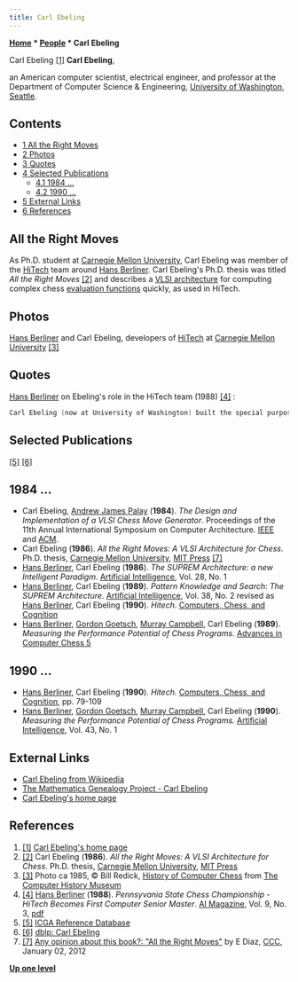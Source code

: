 ```yaml
---
title: Carl Ebeling
---
```

**[Home](Home "Home") * [People](People "People") * Carl Ebeling**

[](https://homes.cs.washington.edu/~ebeling/) Carl Ebeling <a id="cite-note-1" href="#cite-ref-1">[1]</a>
**Carl Ebeling**,

an American computer scientist, electrical engineer, and professor at the Department of Computer Science & Engineering, [University of Washington](https://en.wikipedia.org/wiki/University_of_Washington), [Seattle](https://en.wikipedia.org/wiki/Seattle%2C_Washington).

## Contents

- [1 All the Right Moves](#all-the-right-moves)
- [2 Photos](#photos)
- [3 Quotes](#quotes)
- [4 Selected Publications](#selected-publications)
  - [4.1 1984 ...](#1984-...)
  - [4.2 1990 ...](#1990-...)
- [5 External Links](#external-links)
- [6 References](#references)

## All the Right Moves

As Ph.D. student at [Carnegie Mellon University](Carnegie_Mellon_University "Carnegie Mellon University"), Carl Ebeling was member of the [HiTech](HiTech "HiTech") team around [Hans Berliner](Hans_Berliner "Hans Berliner"). Carl Ebeling's Ph.D. thesis was titled *All the Right Moves* <a id="cite-note-2" href="#cite-ref-2">[2]</a> and describes a [VLSI architecture](VLSI_Design "VLSI Design") for computing complex chess [evaluation functions](Evaluation_Function "Evaluation Function") quickly, as used in HiTech.

## Photos

[](http://www.computerhistory.org/chess/full_record.php?iid=stl-431e1a07ad4c1)
[Hans Berliner](Hans_Berliner "Hans Berliner") and Carl Ebeling, developers of [HiTech](HiTech "HiTech") at [Carnegie Mellon University](Carnegie_Mellon_University "Carnegie Mellon University") <a id="cite-note-3" href="#cite-ref-3">[3]</a>

## Quotes

[Hans Berliner](Hans_Berliner "Hans Berliner") on Ebeling's role in the HiTech team (1988) <a id="cite-note-4" href="#cite-ref-4">[4]</a> :

```C++
Carl Ebeling (now at University of Washington) built the special purpose hardware (Ebeling 1985), and a good deal of software relating to how to interface to the hardware and see what it is doing for debugging purposes. 

```

## Selected Publications

<a id="cite-note-5" href="#cite-ref-5">[5]</a> <a id="cite-note-6" href="#cite-ref-6">[6]</a>

## 1984 ...

- Carl Ebeling, [Andrew James Palay](Andrew_James_Palay "Andrew James Palay") (**1984**). *The Design and Implementation of a VLSI Chess Move Generator*. Proceedings of the 11th Annual International Symposium on Computer Architecture. [IEEE](IEEE "IEEE") and [ACM](ACM "ACM").
- Carl Ebeling (**1986**). *All the Right Moves: A VLSI Architecture for Chess*. Ph.D. thesis, [Carnegie Mellon University](Carnegie_Mellon_University "Carnegie Mellon University"), [MIT Press](https://en.wikipedia.org/wiki/MIT_Press) <a id="cite-note-7" href="#cite-ref-7">[7]</a>
- [Hans Berliner](Hans_Berliner "Hans Berliner"), Carl Ebeling (**1986**). *The SUPREM Architecture: a new Intelligent Paradigm*. [Artificial Intelligence](https://en.wikipedia.org/wiki/Artificial_Intelligence_%28journal%29), Vol. 28, No. 1
- [Hans Berliner](Hans_Berliner "Hans Berliner"), Carl Ebeling (**1989**). *Pattern Knowledge and Search: The SUPREM Architecture*. [Artificial Intelligence](https://en.wikipedia.org/wiki/Artificial_Intelligence_%28journal%29), Vol. 38, No. 2 revised as [Hans Berliner](Hans_Berliner "Hans Berliner"), Carl Ebeling (**1990**). *Hitech*. [Computers, Chess, and Cognition](Computers,_Chess,_and_Cognition "Computers, Chess, and Cognition")
- [Hans Berliner](Hans_Berliner "Hans Berliner"), [Gordon Goetsch](Gordon_Goetsch "Gordon Goetsch"), [Murray Campbell](Murray_Campbell "Murray Campbell"), Carl Ebeling (**1989**). *Measuring the Performance Potential of Chess Programs*. [Advances in Computer Chess 5](Advances_in_Computer_Chess_5 "Advances in Computer Chess 5")

## 1990 ...

- [Hans Berliner](Hans_Berliner "Hans Berliner"), Carl Ebeling (**1990**). *Hitech.* [Computers, Chess, and Cognition](Computers,_Chess,_and_Cognition "Computers, Chess, and Cognition"), pp. 79-109
- [Hans Berliner](Hans_Berliner "Hans Berliner"), [Gordon Goetsch](Gordon_Goetsch "Gordon Goetsch"), [Murray Campbell](Murray_Campbell "Murray Campbell"), Carl Ebeling (**1990**). *Measuring the Performance Potential of Chess Programs.* [Artificial Intelligence](https://en.wikipedia.org/wiki/Artificial_Intelligence_%28journal%29), Vol. 43, No. 1

## External Links

- [Carl Ebeling from Wikipedia](https://en.wikipedia.org/wiki/Carl_Ebeling)
- [The Mathematics Genealogy Project - Carl Ebeling](http://genealogy.math.ndsu.nodak.edu/id.php?id=50141)
- [Carl Ebeling's home page](https://homes.cs.washington.edu/~ebeling/)

## References

1. <a id="cite-ref-1" href="#cite-note-1">[1]</a> [Carl Ebeling's home page](https://homes.cs.washington.edu/~ebeling/)
1. <a id="cite-ref-2" href="#cite-note-2">[2]</a> Carl Ebeling (**1986**). *All the Right Moves: A VLSI Architecture for Chess*. Ph.D. thesis, [Carnegie Mellon University](Carnegie_Mellon_University "Carnegie Mellon University"), [MIT Press](https://en.wikipedia.org/wiki/MIT_Press)
1. <a id="cite-ref-3" href="#cite-note-3">[3]</a> Photo ca 1985, © Bill Redick, [History of Computer Chess](http://www.computerhistory.org/chess/index.php) from [The Computer History Museum](The_Computer_History_Museum "The Computer History Museum")
1. <a id="cite-ref-4" href="#cite-note-4">[4]</a> [Hans Berliner](Hans_Berliner "Hans Berliner") (**1988**). *Pennsyvania State Chess Championship - HiTech Becomes First Computer Senior Master*. [AI Magazine](AAAI#AIMAG "AAAI"), Vol. 9, No. 3, [pdf](http://www.aaai.org/ojs/index.php/aimagazine/article/viewFile/946/864)
1. <a id="cite-ref-5" href="#cite-note-5">[5]</a> [ICGA Reference Database](ICGA_Journal#RefDB "ICGA Journal")
1. <a id="cite-ref-6" href="#cite-note-6">[6]</a> [dblp: Carl Ebeling](http://www.informatik.uni-trier.de/~ley/pers/hd/e/Ebeling:Carl.html)
1. <a id="cite-ref-7" href="#cite-note-7">[7]</a> [Any opinion about this book?: "All the Right Moves"](http://www.talkchess.com/forum/viewtopic.php?t=41743) by E Diaz, [CCC](CCC "CCC"), January 02, 2012

**[Up one level](People "People")**

